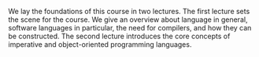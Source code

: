 We lay the foundations of this course in two lectures. 
The first lecture sets the scene for the course. We give an overview about 
language in general, 
software languages in particular, 
the need for compilers, 
and how they can be constructed. 
The second lecture introduces the core concepts of imperative and object-oriented programming languages.
